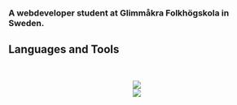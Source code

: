 ### A webdeveloper student at Glimmåkra Folkhögskola in Sweden.




## Languages and Tools

<br>

<p align="center">
  <img src="https://skillicons.dev/icons?i=html,css,js,figma,bootstrap" />
  <br>
  <img src="https://skillicons.dev/icons?i=docker,mysql,php" />
</p>
